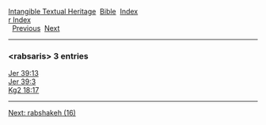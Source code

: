 [Intangible Textual Heritage](../../index)  [Bible](../index) 
[Index](index)   
[r Index](_r_)  
  [Previous](c09083)  [Next](c09085) 

------------------------------------------------------------------------

### &lt;rabsaris&gt; 3 entries

[Jer 39:13](../kjv/jer039.htm#013)  
[Jer 39:3](../kjv/jer039.htm#003)  
[Kg2 18:17](../kjv/kg2018.htm#017)  

------------------------------------------------------------------------

[Next: rabshakeh (16)](c09085)
